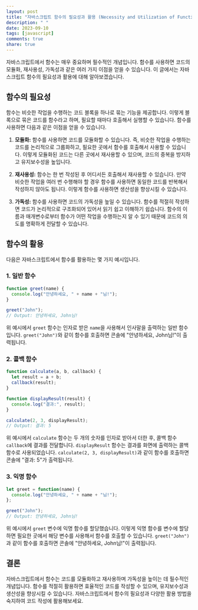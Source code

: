 ```yaml
---
layout: post
title: "자바스크립트 함수의 필요성과 활용 (Necessity and Utilization of Functions)"
description: " "
date: 2023-09-10
tags: [javascript]
comments: true
share: true
---
```


자바스크립트에서 함수는 매우 중요하며 필수적인 개념입니다. 함수를 사용하면 코드의 모듈화, 재사용성, 가독성과 같은 여러 가지 이점을 얻을 수 있습니다. 이 글에서는 자바스크립트 함수의 필요성과 활용에 대해 알아보겠습니다.

## 함수의 필요성

함수는 비슷한 작업을 수행하는 코드 블록을 하나로 묶는 기능을 제공합니다. 이렇게 블록으로 묶은 코드를 함수라고 하며, 필요할 때마다 호출해서 실행할 수 있습니다. 함수를 사용하면 다음과 같은 이점을 얻을 수 있습니다.

1. **모듈화:** 함수를 사용하면 코드를 모듈화할 수 있습니다. 즉, 비슷한 작업을 수행하는 코드를 논리적으로 그룹화하고, 필요한 곳에서 함수를 호출해서 사용할 수 있습니다. 이렇게 모듈화된 코드는 다른 곳에서 재사용할 수 있으며, 코드의 중복을 방지하고 유지보수성을 높입니다.

2. **재사용성:** 함수는 한 번 작성된 후 어디서든 호출해서 재사용할 수 있습니다. 만약 비슷한 작업을 여러 번 수행해야 할 경우 함수를 사용하면 동일한 코드를 반복해서 작성하지 않아도 됩니다. 이렇게 함수를 사용하면 생산성을 향상시킬 수 있습니다.

3. **가독성:** 함수를 사용하면 코드의 가독성을 높일 수 있습니다. 함수를 적절히 작성하면 코드가 논리적으로 구조화되어 있어서 읽기 쉽고 이해하기 쉽습니다. 함수의 이름과 매개변수로부터 함수가 어떤 작업을 수행하는지 알 수 있기 때문에 코드의 의도를 명확하게 전달할 수 있습니다.

## 함수의 활용

다음은 자바스크립트에서 함수를 활용하는 몇 가지 예시입니다.

### 1. 일반 함수

```javascript
function greet(name) {
  console.log("안녕하세요, " + name + "님!");
}

greet("John");
// Output: 안녕하세요, John님!
```

위 예시에서 `greet` 함수는 인자로 받은 `name`을 사용해서 인사말을 출력하는 일반 함수입니다. `greet("John")`와 같이 함수를 호출하면 콘솔에 "안녕하세요, John님!"이 출력됩니다.

### 2. 콜백 함수

```javascript
function calculate(a, b, callback) {
  let result = a + b;
  callback(result);
}

function displayResult(result) {
  console.log("결과:", result);
}

calculate(2, 3, displayResult);
// Output: 결과: 5
```

위 예시에서 `calculate` 함수는 두 개의 숫자를 인자로 받아서 더한 후, 콜백 함수 `callback`에 결과를 전달합니다. `displayResult` 함수는 결과를 화면에 출력하는 콜백 함수로 사용되었습니다. `calculate(2, 3, displayResult)`과 같이 함수를 호출하면 콘솔에 "결과: 5"가 출력됩니다.

### 3. 익명 함수

```javascript
let greet = function(name) {
  console.log("안녕하세요, " + name + "님!");
};

greet("John");
// Output: 안녕하세요, John님!
```

위 예시에서 `greet` 변수에 익명 함수를 할당했습니다. 이렇게 익명 함수를 변수에 할당하면 필요한 곳에서 해당 변수를 사용해서 함수를 호출할 수 있습니다. `greet("John")`과 같이 함수를 호출하면 콘솔에 "안녕하세요, John님!"이 출력됩니다.

## 결론

자바스크립트에서 함수는 코드를 모듈화하고 재사용하며 가독성을 높이는 데 필수적인 개념입니다. 함수를 적절히 활용하면 효율적인 코드를 작성할 수 있으며, 유지보수성과 생산성을 향상시킬 수 있습니다. 자바스크립트에서 함수의 필요성과 다양한 활용 방법을 숙지하여 코드 작성에 활용해보세요.